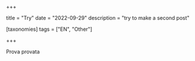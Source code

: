 +++

title = "Try"
date = "2022-09-29"
description = "try to make a second post"

[taxonomies]
tags = ["EN", "Other"]

+++

Prova provata
